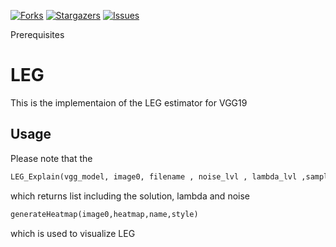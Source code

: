 [![Forks][forks-shield]][forks-url]
[![Stargazers][stars-shield]][stars-url]
[![Issues][issues-shield]][issues-url]


Prerequisites


# LEG

This is the implementaion of the LEG estimator for VGG19


## Usage
Please note that the 
```python
LEG_Explain(vgg_model, image0, filename , noise_lvl , lambda_lvl ,sampling_size, conv)
```
which returns list including the solution, lambda and noise 

```python
generateHeatmap(image0,heatmap,name,style)
```
which is used to visualize LEG


<!-- MARKDOWN LINKS & IMAGES -->
<!-- https://www.markdownguide.org/basic-syntax/#reference-style-links -->
[forks-shield]: https://img.shields.io/github/forksParadise1008/LEG.svg?style=flat-square
[forks-url]: https://github.com/Paradise1008/LEG/network/members
[stars-shield]: https://img.shields.io/github/stars/Paradise1008/LEG.svg?style=flat-square
[stars-url]: https://github.com/Paradise1008/LEG/stargazers
[issues-shield]: https://img.shields.io/github/issues/Paradise1008/LEG.svg?style=flat-square
[issues-url]: https://github.com/Paradise1008/LEG/issues
